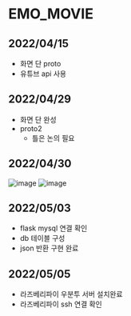 # EMO_MOVIE

## 2022/04/15
- 화면 단 proto 
- 유튜브 api 사용

## 2022/04/29
- 화면 단 완성
- proto2 
   - 틀은 논의 필요

## 2022/04/30
![image](https://user-images.githubusercontent.com/80192345/166092147-a4e7fe1c-ab6d-4c63-bdf5-8b3bbb0dc72d.png)
![image](https://user-images.githubusercontent.com/80192345/167243518-db1a9211-bc01-49d9-8448-b79053fcffe5.png)

## 2022/05/03
- flask mysql 연결 확인 
- db 테이블 구성 
- json 반환 구현 완료

## 2022/05/05
- 라즈베리파이 우분투 서버 설치완료
- 라즈베리파이 ssh 연결 확인
